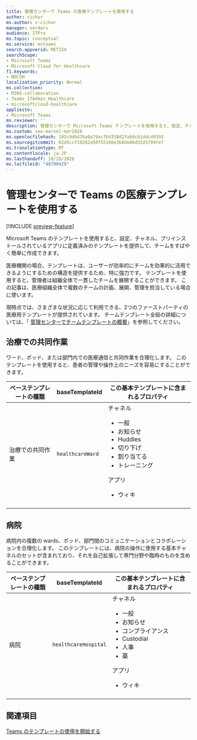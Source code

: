 ```yaml
---
title: 管理センターで Teams の医療テンプレートを使用する
author: cichur
ms.author: v-cichur
manager: serdars
audience: ITPro
ms.topic: conceptual
ms.service: msteams
search.appverid: MET150
searchScope:
- Microsoft Teams
- Microsoft Cloud for Healthcare
f1.keywords:
- NOCSH
localization_priority: Normal
ms.collection:
- M365-collaboration
- Teams_ITAdmin_Healthcare
- microsoftcloud-healthcare
appliesto:
- Microsoft Teams
ms.reviewer: ''
description: 管理センターで Microsoft Teams テンプレートを使用すると、設定、チャネル、アプリの定義済みのテンプレートを提供して、チームをすばやく簡単に作成できます。
ms.custom: seo-marvel-mar2020
ms.openlocfilehash: 102c9db47ba9a79acf64338d2fab0cb1ddc49392
ms.sourcegitcommit: 62d5ccf10202a50755166e3b8de0bd31d1f94fef
ms.translationtype: MT
ms.contentlocale: ja-JP
ms.lasthandoff: 10/28/2020
ms.locfileid: "48790429"
---
```

# <a name="use-teams-healthcare-templates-in-the-admin-center"></a>管理センターで Teams の医療テンプレートを使用する

[!INCLUDE [preview-feature](../../includes/preview-feature.md)]

Microsoft Teams のテンプレートを使用すると、設定、チャネル、プリインストールされているアプリに定義済みのテンプレートを提供して、チームをすばやく簡単に作成できます。

医療機関の場合、テンプレートは、ユーザーが効率的にチームを効果的に活用できるようにするための構造を提供するため、特に強力です。 テンプレートを使用すると、管理者は組織全体で一貫したチームを展開することができます。 この記事は、医療組織全体で複数のチームの計画、展開、管理を担当している場合に使います。

現時点では、さまざまな状況に応じて利用できる、2つのファーストパーティの医療用テンプレートが提供されています。 チームテンプレート全般の詳細については、「 [管理センターでチームテンプレートの概要](../../get-started-with-teams-templates-in-the-admin-console.md)」を参照してください。

## <a name="collaborate-on-patient-care"></a>治療での共同作業

 ワード、ポッド、または部門内での医療通信と共同作業を合理化します。 このテンプレートを使用すると、患者の管理や操作上のニーズを容易にすることができます。

| ベーステンプレートの種類 |baseTemplateId| この基本テンプレートに含まれるプロパティ |
| ------------------ |---|----------------------------------------------------- |
| 治療での共同作業 |`healthcareWard` | チャネル<ul><li>一般</li><li>お知らせ</li><li>Huddles</li><li>切り下げ</li><li>割り当てる</li><li>トレーニング</li></ul> アプリ <ul><li>ウィキ</li>|
||||

## <a name="hospital"></a>病院

病院内の複数の wards、ポッド、部門間のコミュニケーションとコラボレーションを合理化します。 このテンプレートには、病院の操作に使用する基本チャネルのセットが含まれており、それを自己拡張して専門分野や臨時のものを含めることができます。

| ベーステンプレートの種類 |baseTemplateId | この基本テンプレートに含まれるプロパティ |
| ------------------|-- |----------------------------------------------------- |
|病院|`healthcareHospital`|チャネル <ul><li>一般<li>お知らせ</li><li>コンプライアンス</li><li>Custodial</li><li>人事</li><li>薬</li></ul> アプリ <ul><li>ウィキ</li></ul>|
||||

## <a name="related-topics"></a>関連項目

[Teams のテンプレートの使用を開始する](../../get-started-with-teams-templates-in-the-admin-console.md)

